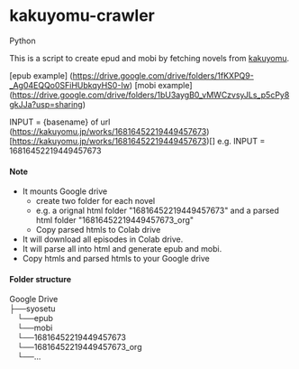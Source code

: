 # kakuyomu-crawler


Python

This is a script to create epud and mobi by fetching novels from [kakuyomu](https://kakuyomu.jp/explore).

[epub example] (https://drive.google.com/drive/folders/1fKXPQ9-_Ag04EQQo0SFiHUbkqyHS0-Iw)
[mobi example] (https://drive.google.com/drive/folders/1bU3aygB0_vMWCzvsyJLs_p5cPy8gkJJa?usp=sharing)

INPUT = {basename} of url (https://kakuyomu.jp/works/16816452219449457673)[https://kakuyomu.jp/works/16816452219449457673)[]
e.g. INPUT = 16816452219449457673

#### Note
* It mounts Google drive
    * create two folder for each novel 
    * e.g. a orignal html folder "16816452219449457673" and a parsed html folder "16816452219449457673_org"
    * Copy parsed htmls to Colab drive
* It will download all episodes in Colab drive.
* It will parse all into html and generate epub and mobi.
* Copy htmls and parsed htmls to your Google drive


#### Folder structure
Google Drive <br/>
├──syosetu <br/> 
&emsp;└──epub <br/>
&emsp;└──mobi <br/>
&emsp;└──16816452219449457673 <br/>
&emsp;└──16816452219449457673_org <br/>
&emsp;└──... <br/>
